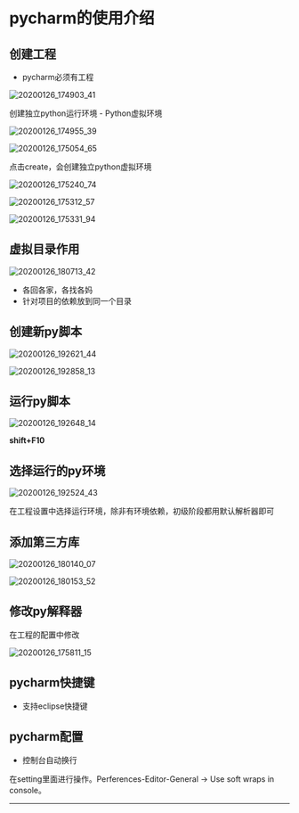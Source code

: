 # pycharm的使用介绍

## 创建工程

* pycharm必须有工程

![20200126_174903_41](image/20200126_174903_41.png)

创建独立python运行环境 - Python虚拟环境

![20200126_174955_39](image/20200126_174955_39.png)

![20200126_175054_65](image/20200126_175054_65.png)

点击create，会创建独立python虚拟环境

![20200126_175240_74](image/20200126_175240_74.png)

![20200126_175312_57](image/20200126_175312_57.png)

![20200126_175331_94](image/20200126_175331_94.png)

## 虚拟目录作用

![20200126_180713_42](image/20200126_180713_42.png)

* 各回各家，各找各妈
* 针对项目的依赖放到同一个目录

## 创建新py脚本

![20200126_192621_44](image/20200126_192621_44.png)

![20200126_192858_13](image/20200126_192858_13.png)

## 运行py脚本

![20200126_192648_14](image/20200126_192648_14.png)

**shift+F10**

## 选择运行的py环境

![20200126_192524_43](image/20200126_192524_43.png)

在工程设置中选择运行环境，除非有环境依赖，初级阶段都用默认解析器即可

## 添加第三方库

![20200126_180140_07](image/20200126_180140_07.png)

![20200126_180153_52](image/20200126_180153_52.png)

## 修改py解释器

在工程的配置中修改

![20200126_175811_15](image/20200126_175811_15.png)

## pycharm快捷键

* 支持eclipse快捷键

## pycharm配置

* 控制台自动换行

在setting里面进行操作。Perferences-Editor-General -> Use soft wraps in console。

---
